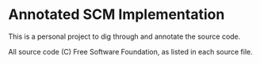 # Annotated SCM Implementation
This is a personal project to dig through and annotate the source code.

All source code (C) Free Software Foundation, as listed in each source file. 
